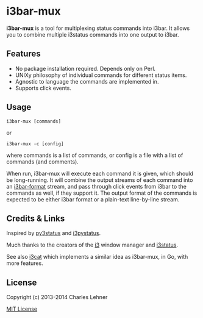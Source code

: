 i3bar-mux
=========

**i3bar-mux** is a tool for multiplexing status commands into i3bar. It allows
you to combine multiple i3status commands into one output to i3bar.

## Features

- No package installation required. Depends only on Perl.
- UNIXy philosophy of individual commands for different status items.
- Agnostic to language the commands are implemented in.
- Supports click events.

## Usage

    i3bar-mux [commands]

or 

    i3bar-mux -c [config]

where commands is a list of commands, or config is a file with a list of
commands (and comments).

When run, i3bar-mux will execute each command it is given, which should be
long-running. It will combine the output streams of each command into an
[i3bar-format](http://i3wm.org/docs/i3bar-protocol.html) stream, and pass
through click events from i3bar to the commands as well, if they support it. The
output format of the commands is expected to be either i3bar format or a
plain-text line-by-line stream.

## Credits & Links

Inspired by [py3status](https://github.com/ultrabug/py3status) and
[i3pystatus](https://github.com/enkore/i3pystatus).

Much thanks to the creators of the [i3](http://i3wm.org/) window manager and
[i3status](http://i3wm.org/i3status/).

See also [i3cat](https://vincent-petithory.github.io/i3cat/) which implements a
similar idea as i3bar-mux, in Go, with more features.

## License

Copyright (c) 2013-2014 Charles Lehner

[MIT License](http://cel.mit-license.org/)
